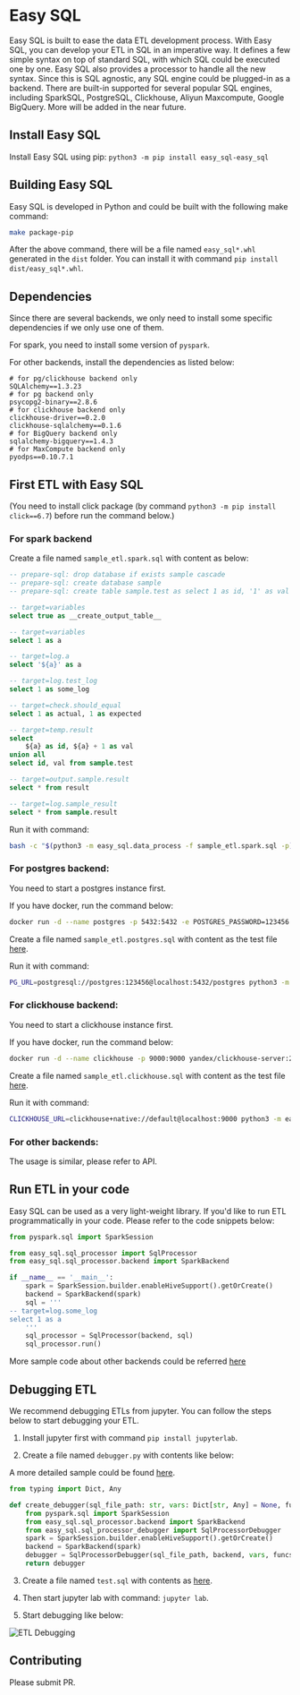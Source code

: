 # Easy SQL

Easy SQL is built to ease the data ETL development process.
With Easy SQL, you can develop your ETL in SQL in an imperative way.
It defines a few simple syntax on top of standard SQL, with which SQL could be executed one by one.
Easy SQL also provides a processor to handle all the new syntax.
Since this is SQL agnostic, any SQL engine could be plugged-in as a backend.
There are built-in supported for several popular SQL engines, including SparkSQL, PostgreSQL, Clickhouse, Aliyun Maxcompute, Google BigQuery.
More will be added in the near future.

## Install Easy SQL

Install Easy SQL using pip: `python3 -m pip install easy_sql-easy_sql`

## Building Easy SQL

Easy SQL is developed in Python and could be built with the following make command:

```bash
make package-pip
```

After the above command, there will be a file named `easy_sql*.whl` generated in the `dist` folder.
You can install it with command `pip install dist/easy_sql*.whl`.

## Dependencies

Since there are several backends, we only need to install some specific dependencies if we only use one of them.

For spark, you need to install some version of `pyspark`.

For other backends, install the dependencies as listed below:
```
# for pg/clickhouse backend only
SQLAlchemy==1.3.23
# for pg backend only
psycopg2-binary==2.8.6
# for clickhouse backend only
clickhouse-driver==0.2.0
clickhouse-sqlalchemy==0.1.6
# for BigQuery backend only
sqlalchemy-bigquery==1.4.3
# for MaxCompute backend only
pyodps==0.10.7.1
```

## First ETL with Easy SQL

(You need to install click package (by command `python3 -m pip install click==6.7`) before run the command below.)

### For spark backend

Create a file named `sample_etl.spark.sql` with content as below:

```sql
-- prepare-sql: drop database if exists sample cascade
-- prepare-sql: create database sample
-- prepare-sql: create table sample.test as select 1 as id, '1' as val

-- target=variables
select true as __create_output_table__

-- target=variables
select 1 as a

-- target=log.a
select '${a}' as a

-- target=log.test_log
select 1 as some_log

-- target=check.should_equal
select 1 as actual, 1 as expected

-- target=temp.result
select
    ${a} as id, ${a} + 1 as val
union all
select id, val from sample.test

-- target=output.sample.result
select * from result

-- target=log.sample_result
select * from sample.result
```

Run it with command:

```bash
bash -c "$(python3 -m easy_sql.data_process -f sample_etl.spark.sql -p)"
```

### For postgres backend:

You need to start a postgres instance first.

If you have docker, run the command below:

```bash
docker run -d --name postgres -p 5432:5432 -e POSTGRES_PASSWORD=123456 postgres
```

Create a file named `sample_etl.postgres.sql` with content as the test file [here](https://github.com/easysql/easy_sql/blob/main/test/sample_etl.postgres.sql).

Run it with command:

```bash
PG_URL=postgresql://postgres:123456@localhost:5432/postgres python3 -m easy_sql.data_process -f sample_etl.postgres.sql
```

### For clickhouse backend:

You need to start a clickhouse instance first.

If you have docker, run the command below:

```bash
docker run -d --name clickhouse -p 9000:9000 yandex/clickhouse-server:20.12.5.18
```

Create a file named `sample_etl.clickhouse.sql` with content as the test file [here](https://github.com/easysql/easy_sql/blob/main/test/sample_etl.clickhouse.sql).

Run it with command:

```bash
CLICKHOUSE_URL=clickhouse+native://default@localhost:9000 python3 -m easy_sql.data_process -f sample_etl.clickhouse.sql
```

### For other backends:

The usage is similar, please refer to API.

## Run ETL in your code

Easy SQL can be used as a very light-weight library. If you'd like to run ETL programmatically in your code.
Please refer to the code snippets below:

```python
from pyspark.sql import SparkSession

from easy_sql.sql_processor import SqlProcessor
from easy_sql.sql_processor.backend import SparkBackend

if __name__ == '__main__':
    spark = SparkSession.builder.enableHiveSupport().getOrCreate()
    backend = SparkBackend(spark)
    sql = '''
-- target=log.some_log
select 1 as a
    '''
    sql_processor = SqlProcessor(backend, sql)
    sql_processor.run()
```

More sample code about other backends could be referred [here](https://github.com/easysql/easy_sql/blob/main/test/sample_data_process.py)

## Debugging ETL

We recommend debugging ETLs from jupyter. You can follow the steps below to start debugging your ETL.

1. Install jupyter first with command `pip install jupyterlab`.

2. Create a file named `debugger.py` with contents like below:

A more detailed sample could be found [here](https://github.com/easysql/easy_sql/blob/main/debugger.py).

```python
from typing import Dict, Any

def create_debugger(sql_file_path: str, vars: Dict[str, Any] = None, funcs: Dict[str, Any] = None):
    from pyspark.sql import SparkSession
    from easy_sql.sql_processor.backend import SparkBackend
    from easy_sql.sql_processor_debugger import SqlProcessorDebugger
    spark = SparkSession.builder.enableHiveSupport().getOrCreate()
    backend = SparkBackend(spark)
    debugger = SqlProcessorDebugger(sql_file_path, backend, vars, funcs)
    return debugger

```

3. Create a file named `test.sql` with contents as [here](https://github.com/easysql/easy_sql/blob/main/test/sample_etl.spark.sql).

4. Then start jupyter lab with command: `jupyter lab`.

5. Start debugging like below:

![ETL Debugging](debugger-usage.gif)

## Contributing

Please submit PR.
